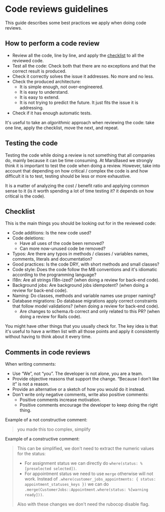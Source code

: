 # Code reviews guidelines

This guide describes some best practices we apply when doing code reviews.

## How to perform a code review

* Review all the code, line by line, and apply the [checklist](#checklist) to all the reviewed code.
* Test all the code: Check both that there are no exceptions and that the correct result is produced.
* Check it correctly solves the issue it addresses. No more and no less.
* Check the produced architecture:
  * It is simple enough, not over-engineered.
  * It is easy to understand.
  * It is easy to extend.
  * It is not trying to predict the future. It just fits the issue it is addressing.
* Check if it has enough automatic tests.

It's useful to take an *algorithmic* approach when reviewing the code: take one line, apply the checklist, move the next, and repeat.

## Testing the code

Testing the code while doing a review is not something that all companies do, mainly because it can be time consuming. At MarsBased we strongly think it is important to test the code when doing a review. However, take into account that depending on how critical / complex the code is and how difficult it is to test, testing should be less or more exhaustive.

It is a matter of analyzing the cost / benefit ratio and applying common sense to it (is it worth spending a lot of time testing it? it depends on how critical is the code).

## Checklist

This is the main things you should be looking out for in the reviewed code:

* Code additions: Is the new code used?
* Code deletions:
  * Have all uses of the code been removed?
  * Can more now-unused code be removed?
* Typos: Are there any typos in methods / classes / variables names, comments, literals and documentation?
* Good practices: Is the code DRY, with short methods and small classes?
* Code style: Does the code follow the MB conventions and it's idiomatic according to the programming language?
* I18n: Are all strings I18n-ized? (when doing a review for back-end code).
* Background jobs: Are background jobs idempotent? (when doing a review for back-end code).
* Naming: Do classes, methods and variable names use proper naming?
* Database migrations: Do database migrations apply correct constraints that follow model validations? (when doing a review for back-end code).
  * Are changes to schema.rb correct and only related to this PR? (when doing a review for Rails code).

You might have other things that you usually check for. The key idea is that it's useful to have a written list with all those points and apply it consistently without having to think about it every time.

## Comments in code reviews

When writing comments:
* Use “We”, not “you”. The developer is not alone, you are a team.
* Provide objective reasons that support the change. “Because I don’t like it” is not a reason.
* Provide an alternative or a sketch of how you would do it instead.
* Don't write only negative comments, write also positive comments:
  * Positive comments increase motivation.
  * Positive comments encourage the developer to keep doing the right thing.

Example of a not constructive comment:

> you made this too complex, simplify

Example of a constructive comment:

> This can be simplified, we don't need to extract the numeric values for the status:
> * For assignment status we can directly do `where(status: %[preselected selected])`.
> * For appointment status we need to use `merge` otherwise will not work. Instead of `.where(customer_jobs_appointments: { status: appointment_statuses_keys })` we can do `.merge(CustomerJobs::Appointment.where(status: %[warning ready]))`.
>
> Also with these changes we don't need the rubocop disable flag.
